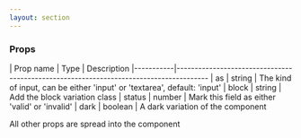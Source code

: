 ```yaml
---
layout: section
---
```


### Props

| Prop name | Type    | Description
|-----------|---------------------------------------------------------------------------------------
| as          | string   | The kind of input, can be either 'input' or 'textarea', default: 'input'
| block       | string   | Add the block variation class
| status      | number   | Mark this field as either 'valid' or 'invalid'
| dark        | boolean  | A dark variation of the component

All other props are spread into the component
